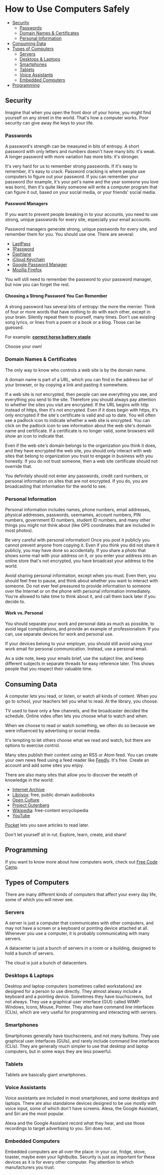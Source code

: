 # How to Use Computers Safely

- [Security](#security)
  - [Passwords](#passwords)
  - [Domain Names & Certificates](#domain-names--certificates)
  - [Personal Information](#personal-information)
- [Consuming Data](#consuming-data)
- [Types of Computers](#types-of-computers)
  - [Servers](#servers)
  - [Desktops & Laptops](#desktops--laptops)
  - [Smartphones](#smartphones)
  - [Tablets](#tablets)
  - [Voice Assistants](#voice-assistants)
  - [Embedded Computers](#embedded-computers)
- [Programming](#programming)

## Security
Imagine that when you open the front door of your home, you might find yourself
on any street in the world.  That's how a computer works.  Poor security can
give away the keys to your life.

### Passwords
A password's strength can be measured in bits of entropy.  A short password
with only letters and numbers doesn't have many bits: it's weak.  A longer
password with more variation has more bits: it's stronger.

It's very hard for us to remember strong passwords.  If it's easy to remember,
it's easy to crack.  Password cracking is where people use computers to figure
out your password.  If you can remember your password (for example, it's your
pet's name and the year someone you love was born), then it's quite likely
someone will write a computer program that can figure it out, based on your
social media, or your friends' social media.

#### Password Managers
If you want to prevent people breaking in to your accounts, you need to use
strong, unique passwords for every site, especially your email accounts.

Password managers generate strong, unique passwords for every site, and
remember them for you.  You should use one.  There are several:
- [LastPass](https://www.lastpass.com/)
- [1Password](https://1password.com/)
- [Dashlane](https://www.dashlane.com/)
- [iCloud Keychain](https://support.apple.com/guide/mac-help/use-keychains-to-store-passwords-mchlf375f392/mac)
- [Google Password Manager](https://support.google.com/accounts/answer/6208650?hl=en)
- [Mozilla Firefox](https://support.mozilla.org/en-US/kb/password-manager-remember-delete-edit-logins)

You will still need to remember the password to your password manager, but now
you can forget the rest.

#### Choosing a Strong Password You Can Remember
A strong password has several bits of entropy: the more the merrier.  Think of
four or more words that have nothing to do with each other, except in your
brain.  Silently repeat them to yourself, many times.  Don't use existing song
lyrics, or lines from a poem or a book or a blog.  Those can be guessed.

For example: [**correct horse battery staple**](https://xkcd.com/936/ "xkcd: Password Strength")

Choose your own!

### Domain Names & Certificates
The only way to know who controls a web site is by the domain name.

A domain name is part of a URL, which you can find in the address bar of your
browser, or by copying a link and pasting it somewhere.

If a web site is not encrypted, then people can see everything you see, and
everything you send to the site.  Therefore you should always pay attention to
whether the sites you visit are encrypted.  If the URL begins with http instead
of https, then it's not encrypted.  Even if it does begin with https, it's only
encrypted if the site's certificate is valid and up to date.  You will often
see a padlock icon to indicate whether a web site is encrypted.  You can click
on the padlock icon to see information about the web site's domain name and
certificate.  If a certificate is no longer valid, some browsers will show an
icon to indicate that.

Even if the web site's domain belongs to the organization you think it does,
and they have encrypted the web site, you should only interact with web sites
that belong to organization you trust to engage in business with you honestly.
If you do not trust someone, then a web site certificate should not override
that.

You definitely should not enter any passwords, credit card numbers, or personal
information on sites that are not encrypted.  If you do, you are broadcasting
that information for the world to see.

### Personal Information
Personal information includes names, phone numbers, email addresses, physical
addresses, passwords, usernames, account numbers, PIN numbers, government ID
numbers, student ID numbers, and many other things you might not think about
(like GPS coordinates that are included in most photos).

Be very careful with personal information!  Once you post it publicly you
cannot prevent anyone from copying it.  Even if you think you did not share it
publicly, you may have done so accidentally.  If you share a photo that shows
some mail with your address on it, or you enter your address into an online
store that's not encrypted, you have broadcast your address to the world.

Avoid sharing personal information, except when you must.  Even then, you
should feel free to pause, and think about whether you want to interact with
someone.  Do not ever feel pressured to provide information to someone over the
Internet or on the phone with personal information immediately.  You're allowed
to take time to think about it, and call them back later if you decide to.

#### Work vs. Personal
You should separate your work and personal data as much as possible, to avoid
legal complications, and provide an example of professionalism.  If you can,
use separate devices for work and personal use.

If your devices belong to your employer, you should still avoid using your
work email for personal communication.  Instead, use a personal email.

As a side note, keep your emails brief, use the subject line, and keep different
subjects in separate threads for easy reference later.  This shows people that
you respect their valuable time.

## Consuming Data
A computer lets you read, or listen, or watch all kinds of content.  When you
go to school, your teachers tell you what to read.  At the library, you choose.

TV used to have only a few channels, and the broadcaster decided the schedule.
Online video often lets you choose what to watch and when.

When we choose to read or watch something, we often do so because we were
influenced by advertising or social media.

It's tempting to let others choose what we read and watch, but there are
options to exercise control.

Many sites publish their content using an RSS or Atom feed.  You can create
your own news feed using a feed reader like [Feedly](https://feedly.com/).
It's free.  Create an account and add some sites you enjoy.

There are also many sites that allow you to discover the wealth of knowledge
in the world:
- [Internet Archive](https://archive.org/)
- [Librivox](https://librivox.org/): free, public domain audiobooks
- [Open Culture](http://www.openculture.com/)
- [Project Gutenberg](https://www.gutenberg.org/)
- [Wikipedia](https://en.wikipedia.org/): free-content encyclopedia
- [YouTube](https://www.youtube.com/)

[Pocket](https://getpocket.com/) lets you save articles to read later.

Don't let yourself sit in rut.  Explore, learn, create, and share!

## Programming
If you want to know more about how computers work, check out [Free Code
Camp](https://www.freecodecamp.org/).

## Types of Computers
There are many different kinds of computers that affect your every day life,
some of which you will never see.

### Servers
A server is just a computer that communicates with other computers, and may not
have a screen or a keyboard or pointing device attached at all.  Whenever you
use a computer, it is probably communicating with many servers.

A datacenter is just a bunch of servers in a room or a building, designed to
hold a bunch of servers.

The cloud is just a bunch of datacenters.

### Desktops & Laptops
Desktop and laptop computers (sometimes called workstations) are designed for a
person to use directly.  They almost alwasy include a keyboard and a pointing
device.  Sometimes they have touchscreens, but not always.  They use a
graphical user interface (GUI) called WIMP: Windows, Icons, Mouse, Pointer.
They also have command line interfaces (CLIs), which are very useful for
programming and interacting with servers.

### Smartphones
Smartphones generally have touchscreens, and not many buttons.  They use
graphical user interfaces (GUIs), and rarely include command line interfaces
(CLIs).  They are generally much simpler to use that desktop and laptop
computers, but in some ways they are less powerful.

### Tablets
Tablets are basically giant smartphones.

### Voice Assistants
Voice assistants are included in most smartphones, and some desktops and
laptops.  There are also standalone devices designed to be use mostly with
voice input, some of which don't have screens.  Alexa, the Google Assistant,
and Siri are the most popular.

Alexa and the Google Assistant record what they hear, and use those recordings
to target advertising to you.  Siri does not.

### Embedded Computers
Embedded computers are all over the place: in your car, fridge, stove, toaster,
maybe even your lightbulbs.  Security is just as important for these devices as
it is for every other computer.  Pay attention to which manufacturers you
trust.
